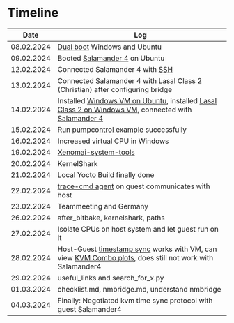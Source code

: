 # Timeline

| Date       | Log |
|------------|-------|
| 08.02.2024 | [Dual boot](resources/images/dual_boot/grub.jpg) Windows and Ubuntu |
| 09.02.2024 | Booted [Salamander 4](resources/images/yocto/sigmatek_login.png) on Ubuntu |
| 12.02.2024 | Connected Salamander 4 with [SSH](resources/images/yocto/ssh.png)  |
| 13.02.2024 | Connected Salamander 4 with Lasal Class 2 (Christian) after configuring bridge |
| 14.02.2024 | Installed [Windows VM on Ubuntu](resources/images/lasal/class2/windows_vm.png), installed [Lasal Class 2 on Windows VM](resources/images/lasal/class2/lasalclass2.png), connected with [Salamander 4](resources/images/lasal/class2/lasalclass2_connected.png) |
| 15.02.2024 | Run [pumpcontrol example](resources/images/lasal/class2/pumpcontrol.png) successfully |
| 16.02.2024 | Increased virtual CPU in Windows |
| 19.02.2024 | [Xenomai-system-tools](xenomai-system-tools.md)|
| 20.02.2024 | KernelShark |
| 21.02.2024 | Local Yocto Build finally done |
| 22.02.2024 | [trace-cmd agent](resources/images/trace-cmd/trace-cmd_agent_host_guest.png) on guest communicates with host |
| 23.02.2024 | Teammeeting and Germany |
| 26.02.2024 | after_bitbake, kernelshark, paths |
| 27.02.2024 | Isolate CPUs on host system and let guest run on it |
| 28.02.2024 | Host-Guest [timestamp sync](resources/images/protocol/negotiated_with_guest.png) works with VM, can view [KVM Combo plots](resources/images/protocol/kvm_combo_plots_vis.png), does still not work with Salamander4 |
| 29.02.2024 | useful_links and search_for_x.py |
| 01.03.2024 | checklist.md, nmbridge.md, understand nmbridge |
| 04.03.2024 | Finally: Negotiated kvm time sync protocol with guest Salamander4|

